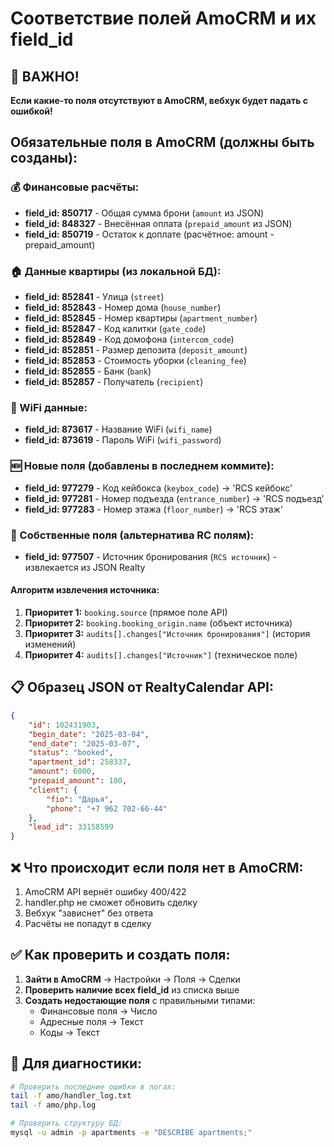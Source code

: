 # Соответствие полей AmoCRM и их field_id

## 🚨 ВАЖНО! 
**Если какие-то поля отсутствуют в AmoCRM, вебхук будет падать с ошибкой!**

## Обязательные поля в AmoCRM (должны быть созданы):

### 💰 Финансовые расчёты:
- **field_id: 850717** - Общая сумма брони (`amount` из JSON)
- **field_id: 848327** - Внесённая оплата (`prepaid_amount` из JSON) 
- **field_id: 850719** - Остаток к доплате (расчётное: amount - prepaid_amount)

### 🏠 Данные квартиры (из локальной БД):
- **field_id: 852841** - Улица (`street`)
- **field_id: 852843** - Номер дома (`house_number`)
- **field_id: 852845** - Номер квартиры (`apartment_number`)
- **field_id: 852847** - Код калитки (`gate_code`)
- **field_id: 852849** - Код домофона (`intercom_code`)
- **field_id: 852851** - Размер депозита (`deposit_amount`)
- **field_id: 852853** - Стоимость уборки (`cleaning_fee`)
- **field_id: 852855** - Банк (`bank`)
- **field_id: 852857** - Получатель (`recipient`)

### 📶 WiFi данные:
- **field_id: 873617** - Название WiFi (`wifi_name`)
- **field_id: 873619** - Пароль WiFi (`wifi_password`)

### 🆕 Новые поля (добавлены в последнем коммите):
- **field_id: 977279** - Код кейбокса (`keybox_code`) → 'RCS кейбокс'
- **field_id: 977281** - Номер подъезда (`entrance_number`) → 'RCS подъезд'
- **field_id: 977283** - Номер этажа (`floor_number`) → 'RCS этаж'

### 🎯 Собственные поля (альтернатива RC полям):
- **field_id: 977507** - Источник бронирования (`RCS источник`) - извлекается из JSON Realty

#### Алгоритм извлечения источника:
1. **Приоритет 1:** `booking.source` (прямое поле API)
2. **Приоритет 2:** `booking.booking_origin.name` (объект источника)  
3. **Приоритет 3:** `audits[].changes["Источник бронирования"]` (история изменений)
4. **Приоритет 4:** `audits[].changes["Источник"]` (техническое поле)

## 📋 Образец JSON от RealtyCalendar API:

```json
{
    "id": 102431903,
    "begin_date": "2025-03-04",
    "end_date": "2025-03-07", 
    "status": "booked",
    "apartment_id": 258337,
    "amount": 6000,
    "prepaid_amount": 100,
    "client": {
        "fio": "Дарья",
        "phone": "+7 962 702-66-44"
    },
    "lead_id": 33158599
}
```

## ❌ Что происходит если поля нет в AmoCRM:

1. AmoCRM API вернёт ошибку 400/422
2. handler.php не сможет обновить сделку
3. Вебхук "зависнет" без ответа
4. Расчёты не попадут в сделку

## ✅ Как проверить и создать поля:

1. **Зайти в AmoCRM** → Настройки → Поля → Сделки
2. **Проверить наличие всех field_id** из списка выше
3. **Создать недостающие поля** с правильными типами:
   - Финансовые поля → Число
   - Адресные поля → Текст
   - Коды → Текст

## 🔧 Для диагностики:

```bash
# Проверить последние ошибки в логах:
tail -f amo/handler_log.txt
tail -f amo/php.log

# Проверить структуру БД:
mysql -u admin -p apartments -e "DESCRIBE apartments;"
``` 
